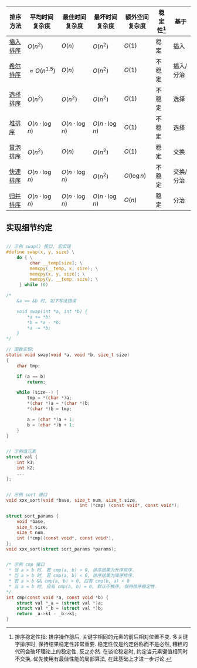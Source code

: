 
| 排序方法                         | 平均时间复杂度       | 最佳时间复杂度     | 最坏时间复杂度     | 额外空间复杂度 | 稳定性[^1] | 基于 |
| -------------------------------- | -------------------- | ------------------ | ------------------ | -------------- | ---------- | ---- |
| [插入排序](基础排序.md#插入排序) | $O(n^{2})$           | $O(n)$             | $O(n^{2})$         | $O(1)$         | 稳定       | 插入     |
| [希尔排序](希尔排序.md)          | $\approx O(n^{1.5})$ | $O(n)$             | $O(n^{2})$         | $O(1)$         | 不稳定     | 插入/分治      |
| [选择排序](基础排序.md#选择排序) | $O(n^2)$             | $O(n^2)$           | $O(n^2)$           | $O(1)$         | 不稳定     |  选择    |
| [堆排序](堆排序.md)              | $O(n\cdot \log n)$   | $O(n\cdot \log n)$ | $O(n\cdot \log n)$ | $O(1)$         | 不稳定     |   选择   |
| [冒泡排序](基础排序.md#冒泡排序) | $O(n^2)$             | $O(n)$             | $O(n^2)$           | $O(1)$         | 稳定       | 交换     |
| [快速排序](快速排序.md)          | $O(n\cdot \log n)$   | $O(n\cdot \log n)$ | $O(n^2)$           | $O( \log n)$   | 不稳定     |  交换/分治    |
| [归并排序](归并排序.md)          | $O(n\cdot \log n)$   | $O(n\cdot \log n)$ | $O(n\cdot \log n)$ | $O(n)$         | 稳定       |   分治   |

[^1]: 排序稳定性指: 排序操作前后, 关键字相同的元素的前后相对位置不变. 多关键字排序时, 保持结果稳定性非常重要. 稳定性仅是约定俗称而不是必然, 糟糕的代码会破坏理论上的稳定性, 反之亦然. 在谈论稳定时, 约定当元素键值相同时不交换, 优先使用有最佳性能的局部算法, 在此基础上才进一步讨论.


## 实现细节约定

```c

// 示例 swap() 接口, 宏实现
#define swap(x, y, size) \
	do { \
		 char __temp[size]; \
		 memcpy(__temp, x, size); \
		 memcpy(x, y, size); \
		 memcpy(y, __temp, size); \
	 } while (0)

/*
	&a == &b 时, 如下写法错误

	void swap(int *a, int *b) {
		*a += *b;
		*b = *a - *b;
		*a -= *b;
	}
*/

// 函数实现:
static void swap(void *a, void *b, size_t size)
{
    char tmp;

    if (a == b)
        return;

    while (size--) {
        tmp = *(char *)a;
        *(char *)a = *(char *)b;
        *(char *)b = tmp;

        a = (char *)a + 1;
        b = (char *)b + 1;
    }
}


// 示例值元素
struct val {
	int k1;
	int k2;
	...
};


// 示例 sort 接口
void xxx_sort(void *base, size_t num, size_t size, 
							int (*cmp) (const void*, const void*);

struct sort_params {
	void *base,
	size_t size,
	size_t num.
	int (*cmp)(const void*, const void*),
};
void xxx_sort(struct sort_params *params);


/* 示例 cmp 接口
 * 当 a > b 时, 若 cmp(a, b) > 0, 排序结果为升序排序.
 * 当 a > b 时, 若 cmp(a, b) < 0, 排序结果为降序排序.
 * 若 a > b && cmp(a, b) > 0, 应有 cmp(b, a) < 0
 * 当 a = b 时, 应有 cmp(a, b) = 0, 默认不换序, 保持排序稳定性.
*/
int cmp(const void *a, const void *b) {
	struct val *_a = (struct val *)a;
	struct val *_b = (struct val *)b;
	return _a->k1 - _b->k1;
}
```